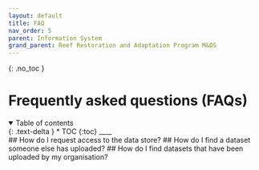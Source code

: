 ```yaml
---
layout: default
title: FAQ
nav_order: 5
parent: Information System
grand_parent: Reef Restoration and Adaptation Program M&DS 
---
```

{: .no_toc }
# Frequently asked questions (FAQs)
<details  open markdown="block">
  <summary>
    Table of contents
  </summary>
{: .text-delta }
* TOC
{:toc}
____
</details>
## How do I request access to the data store?
## How do I find a dataset someone else has uploaded?
## How do I find datasets that have been uploaded by my organisation?


